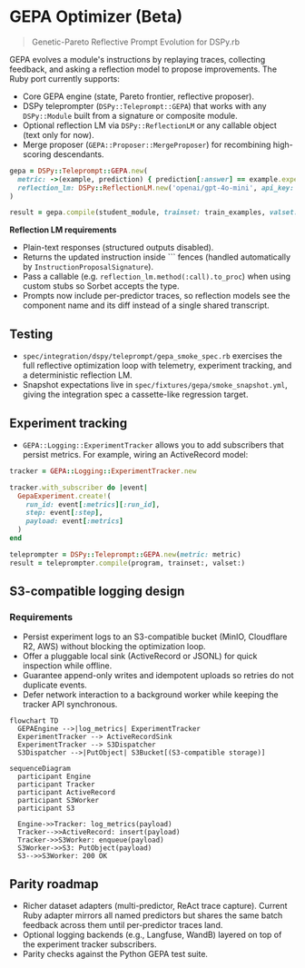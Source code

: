 # GEPA Optimizer (Beta)

> Genetic-Pareto Reflective Prompt Evolution for DSPy.rb

GEPA evolves a module's instructions by replaying traces, collecting feedback, and asking a reflection
model to propose improvements. The Ruby port currently supports:

- Core GEPA engine (state, Pareto frontier, reflective proposer).
- DSPy teleprompter (`DSPy::Teleprompt::GEPA`) that works with any `DSPy::Module` built from a signature or composite module.
- Optional reflection LM via `DSPy::ReflectionLM` or any callable object (text only for now).
- Merge proposer (`GEPA::Proposer::MergeProposer`) for recombining high-scoring descendants.

```ruby
gepa = DSPy::Teleprompt::GEPA.new(
  metric: ->(example, prediction) { prediction[:answer] == example.expected_values[:answer] ? 1.0 : 0.0 },
  reflection_lm: DSPy::ReflectionLM.new('openai/gpt-4o-mini', api_key: ENV['OPENAI_API_KEY'])
)

result = gepa.compile(student_module, trainset: train_examples, valset: validation_examples)
```

**Reflection LM requirements**
- Plain-text responses (structured outputs disabled).
- Returns the updated instruction inside ``` fences (handled automatically by `InstructionProposalSignature`).
- Pass a callable (e.g. `reflection_lm.method(:call).to_proc`) when using custom stubs so Sorbet accepts the type.
- Prompts now include per-predictor traces, so reflection models see the component name and its diff instead of a single shared transcript.

## Testing

- `spec/integration/dspy/teleprompt/gepa_smoke_spec.rb` exercises the full reflective optimization loop with telemetry, experiment tracking, and a deterministic reflection LM.
- Snapshot expectations live in `spec/fixtures/gepa/smoke_snapshot.yml`, giving the integration spec a cassette-like regression target.

## Experiment tracking

- `GEPA::Logging::ExperimentTracker` allows you to add subscribers that persist metrics. For example, wiring an ActiveRecord model:

```ruby
tracker = GEPA::Logging::ExperimentTracker.new

tracker.with_subscriber do |event|
  GepaExperiment.create!(
    run_id: event[:metrics][:run_id],
    step: event[:step],
    payload: event[:metrics]
  )
end

teleprompter = DSPy::Teleprompt::GEPA.new(metric: metric)
result = teleprompter.compile(program, trainset:, valset:)
```

## S3-compatible logging design

### Requirements
- Persist experiment logs to an S3-compatible bucket (MinIO, Cloudflare R2, AWS) without blocking the optimization loop.
- Offer a pluggable local sink (ActiveRecord or JSONL) for quick inspection while offline.
- Guarantee append-only writes and idempotent uploads so retries do not duplicate events.
- Defer network interaction to a background worker while keeping the tracker API synchronous.

```mermaid
flowchart TD
  GEPAEngine -->|log_metrics| ExperimentTracker
  ExperimentTracker --> ActiveRecordSink
  ExperimentTracker --> S3Dispatcher
  S3Dispatcher -->|PutObject| S3Bucket[(S3-compatible storage)]
```

```mermaid
sequenceDiagram
  participant Engine
  participant Tracker
  participant ActiveRecord
  participant S3Worker
  participant S3

  Engine->>Tracker: log_metrics(payload)
  Tracker-->>ActiveRecord: insert(payload)
  Tracker->>S3Worker: enqueue(payload)
  S3Worker->>S3: PutObject(payload)
  S3-->>S3Worker: 200 OK
```

## Parity roadmap

- Richer dataset adapters (multi-predictor, ReAct trace capture). Current Ruby adapter mirrors all named predictors but shares the same batch feedback across them until per-predictor traces land.
- Optional logging backends (e.g., Langfuse, WandB) layered on top of the experiment tracker subscribers.
- Parity checks against the Python GEPA test suite.
